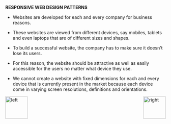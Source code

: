 

<b>RESPONSIVE WEB DESIGN PATTERNS</b>


- Websites are developed for each and every company for business reasons. 

- These websites are viewed from different devices, say mobiles, tablets and even laptops that are of different sizes and shapes.

- To build a successful website, the company has to make sure it doesn’t lose its users. 

- For this reason, the website should be attractive as well as easily accessible for the users no matter what device they use. 

- We cannot create a website with fixed dimensions for each and every device that is currently present in the market because each device come in varying screen resolutions, definitions and orientations. 




<img align="left" alt="left" src="https://cloud.githubusercontent.com/assets/14101008/11165526/091b197c-8acf-11e5-8ac1-3a1e5042ed78.png" width="70" height="70"></img>
[<img align="right" alt="right" src="https://cloud.githubusercontent.com/assets/14101008/11165527/0a4289a2-8acf-11e5-8378-c5e3a55ab4dc.png" width="70" height="70"></img>](https://github.com/vaishnaviviswanathan/CSCI_5828_RESPONSIVE-WEB-DESIGN/blob/master/pattern2.md)
